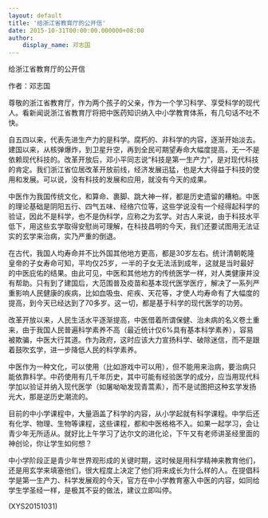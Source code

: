 ```yaml
---
layout: default
title: '给浙江省教育厅的公开信'
date: 2015-10-31T00:00:00.000000+08:00
author:
    display_name: 邓志国
---
```


给浙江省教育厅的公开信

作者：邓志国

尊敬的浙江省教育厅，作为两个孩子的父亲，作为一个学习科学、享受科学的现代人。看新闻说浙江省教育厅将把中医药知识纳入中小学教育体系，有几句话不吐不快。

自五四以来，代表先进生产力的是科学。腐朽的、非科学的内容，逐渐开始淡去。建国以来，从核弹爆炸，到卫星升空，再到全民可期望寿命大幅度提高，无一不是依赖现代科技的。改革开放后，邓小平同志说“科技是第一生产力”，是对现代科技的肯定。我们浙江省位居改革开放前线，经济发展迅猛，也是大大得益于科技的使用和发展。可以说，没有科技的发展和应用，就没有今天的成果。

中医作为我国传统文化，和算命、裹脚、跳大神一样，都是历史遗留的糟粕。中医的理论基础是阴阳五行、四气五味、经络穴位等，这些学说没有一个经得起科学的验证，因此不是科学，也不是伪科学，应称之为玄学。对古人来说，由于科技水平低下，用这些玄学取得安慰尚可理解，在科技昌明的今天，我们还要试图用无法证实的玄学来治病，实乃严重的倒退。

在古代，我国人均寿命并不比外国其他地方更高，都是30岁左右。统计清朝乾隆皇帝的子女寿命可知，平均仅25岁，一半的子女无法活到成年，这就是当时最好的中医庇佑的结果。由此可见，中医和其他地方的传统医学一样，对人类健康并没有帮助。只有到了建国后，大范围普及疫苗和基本现代医学医疗，解决了一系列严重影响人民健康的疾病，比如血吸虫、疟疾、天花等，才使人均寿命有了大幅度的提高，到今天已经达到了70多岁。这一切，都是基于科学的现代医学的功劳。

改革开放以来，人民生活水平逐渐提高，中医借着所谓保健、治未病的名义卷土重来，由于我国人民普遍科学素养不高（最近统计仅6%具有基本科学素养），容易被欺骗，中医大行其道。作为政府，这时应该大力宣扬科学、破除迷信，而不是跟着鼓吹玄学，进一步降低人民的科学素养。

中医作为一种文化，可以使用（比如游戏中可以用），但不能用来治病，要治病只能依靠科学。中药使用有几千年历史，其中可能有经验医学的成分，应当用现代科学加以验证并纳入现代医学（如屠呦呦发现青蒿素），而不是试图把这种玄学发扬光大，那是逆历史潮流的。

目前的中小学课程中，大量涵盖了科学的内容，从小学起就有科学课程。中学后还有化学、物理、生物等课程，这些课程，都和中医格格不入。如果一起学习，会让青少年无所适从。就好比上午学习了达尔文的进化论，下午又有老师讲圣经里面的神创论，你让学生如何想？

中小学阶段正是青少年世界观形成的关键时期，这时候是用科学精神来教育他们，还是用玄学来填塞他们，很大程度上决定了他们将来成长为什么样的人。在提倡科学是第一生产力、科学发展观的今天，官方在中小学教育塞入中医的内容，如同给学生学圣经一样，是极其不妥的做法，建议立即叫停。

(XYS20151031)

